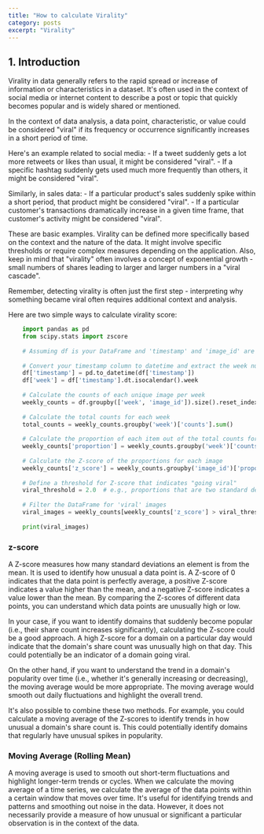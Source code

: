 ```yaml
---
title: "How to calculate Virality"
category: posts
excerpt: "Virality"
---
```


## <a id="introduction">1. Introduction</a>
Virality in data generally refers to the rapid spread or increase of information or characteristics in a dataset. It's often used in the context of social media or internet content to describe a post or topic that quickly becomes popular and is widely shared or mentioned.

In the context of data analysis, a data point, characteristic, or value could be considered "viral" if its frequency or occurrence significantly increases in a short period of time.

Here's an example related to social media:
    - If a tweet suddenly gets a lot more retweets or likes than usual, it might be considered "viral".
    - If a specific hashtag suddenly gets used much more frequently than others, it might be considered "viral".

Similarly, in sales data:
    - If a particular product's sales suddenly spike within a short period, that product might be considered "viral".
    - If a particular customer's transactions dramatically increase in a given time frame, that customer's activity might be considered "viral".

These are basic examples. Virality can be defined more specifically based on the context and the nature of the data. It might involve specific thresholds or require complex measures depending on the application. Also, keep in mind that "virality" often involves a concept of exponential growth - small numbers of shares leading to larger and larger numbers in a "viral cascade".

Remember, detecting virality is often just the first step - interpreting why something became viral often requires additional context and analysis.

Here are two simple ways to calculate virality score:
```python
    import pandas as pd
    from scipy.stats import zscore
    
    # Assuming df is your DataFrame and 'timestamp' and 'image_id' are your columns
    
    # Convert your timestamp column to datetime and extract the week number
    df['timestamp'] = pd.to_datetime(df['timestamp'])
    df['week'] = df['timestamp'].dt.isocalendar().week
    
    # Calculate the counts of each unique image per week
    weekly_counts = df.groupby(['week', 'image_id']).size().reset_index(name='counts')
    
    # Calculate the total counts for each week
    total_counts = weekly_counts.groupby('week')['counts'].sum()
    
    # Calculate the proportion of each item out of the total counts for each week
    weekly_counts['proportion'] = weekly_counts.groupby('week')['counts'].apply(lambda x: x / x.sum())
    
    # Calculate the Z-score of the proportions for each image
    weekly_counts['z_score'] = weekly_counts.groupby('image_id')['proportion'].transform(zscore)
    
    # Define a threshold for Z-score that indicates "going viral"
    viral_threshold = 2.0  # e.g., proportions that are two standard deviations above the mean
    
    # Filter the DataFrame for 'viral' images
    viral_images = weekly_counts[weekly_counts['z_score'] > viral_threshold]
    
    print(viral_images)
```


### z-score
   
A Z-score measures how many standard deviations an element is from the mean. It is used to identify how unusual a data point is. A Z-score of 0 indicates that the data point is perfectly average, a positive Z-score indicates a value higher than the mean, and a negative Z-score indicates a value lower than the mean. By comparing the Z-scores of different data points, you can understand which data points are unusually high or low.

In your case, if you want to identify domains that suddenly become popular (i.e., their share count increases significantly), calculating the Z-score could be a good approach. A high Z-score for a domain on a particular day would indicate that the domain's share count was unusually high on that day. This could potentially be an indicator of a domain going viral.

On the other hand, if you want to understand the trend in a domain's popularity over time (i.e., whether it's generally increasing or decreasing), the moving average would be more appropriate. The moving average would smooth out daily fluctuations and highlight the overall trend.

It's also possible to combine these two methods. For example, you could calculate a moving average of the Z-scores to identify trends in how unusual a domain's share count is. This could potentially identify domains that regularly have unusual spikes in popularity.



### Moving Average (Rolling Mean)
A moving average is used to smooth out short-term fluctuations and highlight longer-term trends or cycles. When we calculate the moving average of a time series, we calculate the average of the data points within a certain window that moves over time. It's useful for identifying trends and patterns and smoothing out noise in the data.
However, it does not necessarily provide a measure of how unusual or significant a particular observation is in the context of the data.

